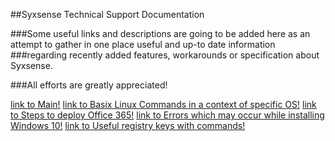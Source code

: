 ##Syxsense Technical Support Documentation

###Some useful links and descriptions are going to be added here as an attempt to gather in one place useful and up-to date information
###regarding recently added features, workarounds or specification about Syxsense.

###All efforts are greatly appreciated!

[link to Main!](http://index.md)
[link to Basix Linux Commands in a context of specific OS!](http://basic_linux_comm.html)
[link to Steps to deploy Office 365!](http://office_365_deploy.html)
[link to Errors which may occur while installing Windows 10!](http://err_installing_win_10.html)
[link to Useful registry keys with commands!](http://reg_keys_commands.html)
